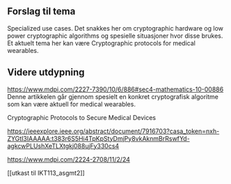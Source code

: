 
## Forslag til tema
Specialized use cases. Det snakkes her om cryptographic hardware og low power cryptographic algorithms og spesielle situasjoner hvor disse brukes. 
Et aktuelt tema her kan være Cryptographic protocols for medical wearables. 

## Videre utdypning
https://www.mdpi.com/2227-7390/10/6/886#sec4-mathematics-10-00886
Denne artikkelen går gjennom spesielt en konkret cryptografisk algoritme som kan være aktuell for medical wearables. 

Cryptographic Protocols to Secure Medical Devices



https://ieeexplore.ieee.org/abstract/document/7916703?casa_token=nxh-ZYGtI3IAAAAA:t383r6S5Hi4TpKpStyDmjPy8vkAknmBrRswfYd-agkcwPLUshXeTLXtgkj088ujFy330cs4

https://www.mdpi.com/2224-2708/11/2/24


[[utkast til IKT113_asgmt2]]